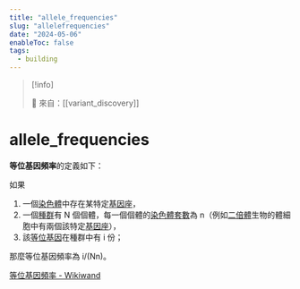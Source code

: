 ```yaml
---
title: "allele_frequencies"
slug: "allelefrequencies"
date: "2024-05-06"
enableToc: false
tags:
  - building
---
```


> [!info]
>
> 🌱 來自：[[variant_discovery]]

# allele_frequencies

**等位基因頻率**的定義如下：

如果

1. 一個[染色體](https://www.wikiwand.com/zh-tw/%E6%9F%93%E8%89%B2%E4%BD%93 "染色體")中存在某特定[基因座](https://www.wikiwand.com/zh-tw/%E5%9F%BA%E5%9B%A0%E5%BA%A7 "基因座")，
2. 一個[種群](https://www.wikiwand.com/zh-tw/%E7%A7%8D%E7%BE%A4 "種群")有 N 個個體，每一個個體的[染色體套數](https://www.wikiwand.com/zh-tw/%E6%9F%93%E8%89%B2%E9%AB%94%E5%A5%97%E6%95%B8 "染色體套數")為 n（例如[二倍體](https://www.wikiwand.com/zh-tw/%E4%BA%8C%E5%80%8D%E9%AB%94 "二倍體")生物的體細胞中有兩個該特定[基因座](https://www.wikiwand.com/zh-tw/%E5%9F%BA%E5%9B%A0%E5%BA%A7 "基因座")），
3. 該[等位基因](https://www.wikiwand.com/zh-tw/%E7%AD%89%E4%BD%8D%E5%9F%BA%E5%9B%A0 "等位基因")在種群中有 i 份；

那麼等位基因頻率為 i/(Nn)。

[等位基因頻率 - Wikiwand](https://www.wikiwand.com/zh-tw/%E7%AD%89%E4%BD%8D%E5%9F%BA%E5%9B%A0%E9%A2%91%E7%8E%87)
